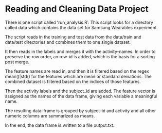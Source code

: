 Reading and Cleaning Data Project
================================

There is one script called 'run_analysis.R'. This script looks for a directory
called data which contains the data set for Samsung Wearables experiment

The script reads in the training and test data from the data/train and data/test 
directories and combines them to one single dataset.

It then reads in the labels and merges it with the activity-names. In order to preserve
the row order, an row-id is added, which is the basis for a sorting post merge.

The feature names are read in, and then it is filtered based on the regex mean()|std() for
the features which are mean or standard deviations. The combined dataset is filtered
based on the indices of those features.

Then the activity labels and the subject_id are added. The feature vector is assigned as the 
names of the data frame, giving each variable a meaningful name.

The resulting data-frame is grouped by subject-id 
and activity and all other numeric columns are summarized as means.

In the end, the data frame is written to a file output.txt.
